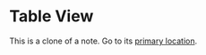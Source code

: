 # Table View
This is a clone of a note. Go to its [primary location](../../Basic%20Concepts%20and%20Features/Notes/Note%20List/Table%20View.md).